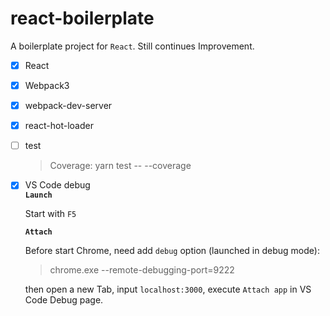 # react-boilerplate

A boilerplate project for `React`. Still continues Improvement.

- [x] React
- [x] Webpack3
- [x] webpack-dev-server
- [x] react-hot-loader

- [ ] test
  > Coverage: yarn test -- --coverage
- [x] VS Code debug
  <br>__`Launch`__
  
  Start with `F5`

  __`Attach`__
  
  Before start Chrome, need add `debug` option (launched in debug mode):

    >chrome.exe --remote-debugging-port=9222
  
  then open a new Tab, input `localhost:3000`, execute `Attach app` in VS Code Debug page.
